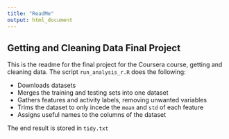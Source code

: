 ```yaml
---
title: "ReadMe"
output: html_document
---
```


## Getting and Cleaning Data Final Project
This is the readme for the final project for the Coursera course, getting and cleaning data. The script `run_analysis_r.R` does the following: 

* Downloads datasets 
* Merges the training and testing sets into one dataset
* Gathers features and activity labels, removing unwanted variables 
* Trims the dataset to only incede the `mean` and `std` of each feature
* Assigns useful names to the columns of the dataset 

The end result is stored in `tidy.txt` 
